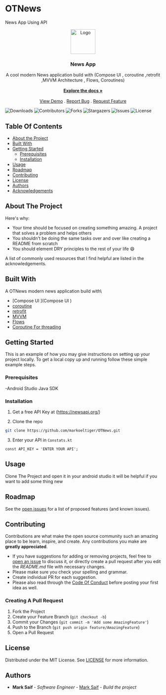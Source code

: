# OTNews
News App Using API 
<br/>
<p align="center">
  <a href="https://github.com/markoeltiger/OTNews">
    <img src="[https://img.freepik.com/premium-vector/cool-sun-sunglasses-cute-hot-weather-icon_543062-3224.jpg?w=740](https://imgs.search.brave.com/g6YpTlfUI7vTbcEE8KFdWK0CEjIPe1pipEw-ARdhM2A/rs:fit:860:0:0/g:ce/aHR0cHM6Ly9tZWRp/YS5nZXR0eWltYWdl/cy5jb20vaWQvMTMx/NjU5MDQxMS92ZWN0/b3IvbS1sb2dvLWRl/c2lnbi5qcGc_cz02/MTJ4NjEyJnc9MCZr/PTIwJmM9OFI5YWcy/TVNQZ2dGY2NBQ3JP/cU8zOVB1ZlVOMy1q/bkg4QVJUZ2ZaNlY5/Zz0)" alt="Logo" width="80" height="80">
  </a>

  <h3 align="center">News App</h3>

  <p align="center">
    A cool modern News application build with (Compose UI , coroutine ,retrofit ,MVVM Architecture , Flows, Coroutines)
    <br/>
    <br/>
    <a href="https://github.com/markoeltiger/OTNews"><strong>Explore the docs »</strong></a>
    <br/>
    <br/>
    <a href="https://github.com/markoeltiger/OTNews">View Demo</a>
    .
    <a href="https://github.com/markoeltiger/OTNews/issues">Report Bug</a>
    .
    <a href="https://github.com/markoeltiger/OTNews/issues">Request Feature</a>
  </p>
</p>

![Downloads](https://img.shields.io/github/downloads/markoeltiger/OTNews/total) ![Contributors](https://img.shields.io/github/contributors/markoeltiger/OTNews?color=dark-green) ![Forks](https://img.shields.io/github/forks/markoeltiger/OTNews?style=social) ![Stargazers](https://img.shields.io/github/stars/markoeltiger/OTNews?style=social) ![Issues](https://img.shields.io/github/issues/markoeltiger/OTNews) ![License](https://img.shields.io/github/license/markoeltiger/CoolWheatherApp) 

## Table Of Contents

* [About the Project](#about-the-project)
* [Built With](#built-with)
* [Getting Started](#getting-started)
  * [Prerequisites](#prerequisites)
  * [Installation](#installation)
* [Usage](#usage)
* [Roadmap](#roadmap)
* [Contributing](#contributing)
* [License](#license)
* [Authors](#authors)
* [Acknowledgements](#acknowledgements)

## About The Project


Here's why:

* Your time should be focused on creating something amazing. A project that solves a problem and helps others
* You shouldn't be doing the same tasks over and over like creating a README from scratch
* You should element DRY principles to the rest of your life :smile:

 
A list of commonly used resources that I find helpful are listed in the acknowledgements.

## Built With

A OTNews modern news application build with\
* [Compose UI ](Compose UI )
* [coroutine](coroutine)
* [retrofit](retrofit)
* [MVVM](MVVM)
* [Flows](Flows)
* [Coroutine For threading](Coroutine)


## Getting Started

This is an example of how you may give instructions on setting up your project locally.
To get a local copy up and running follow these simple example steps.

### Prerequisites

-Android Studio
Java SDK

### Installation

1. Get a free API Key at (https://newsapi.org/)

2. Clone the repo

```sh
git clone https://github.com/markoeltiger/OTNews.git
```


3. Enter your API in `Constats.kt`

```JS
const API_KEY = 'ENTER YOUR API';
```

## Usage

Clone The Project
and open it in your android studio it will be helpful if you want  to add some thing new

## Roadmap

See the [open issues](https://github.com/markoeltiger/OTNews/issues) for a list of proposed features (and known issues).

## Contributing

Contributions are what make the open source community such an amazing place to be learn, inspire, and create. Any contributions you make are **greatly appreciated**.
* If you have suggestions for adding or removing projects, feel free to [open an issue](https://github.com/markoeltiger/OTNews/issues/new) to discuss it, or directly create a pull request after you edit the *README.md* file with necessary changes.
* Please make sure you check your spelling and grammar.
* Create individual PR for each suggestion.
* Please also read through the [Code Of Conduct](https://github.com/markoeltiger/OTNews/blob/main/CODE_OF_CONDUCT.md) before posting your first idea as well.

### Creating A Pull Request

1. Fork the Project
2. Create your Feature Branch (`git checkout -b`)
3. Commit your Changes (`git commit -m 'Add some AmazingFeature'`)
4. Push to the Branch (`git push origin feature/AmazingFeature`)
5. Open a Pull Request

## License

Distributed under the MIT License. See [LICENSE](https://github.com/markoeltiger/OTNews/blob/main/LICENSE.md) for more information.

## Authors

* **Mark Saif** - *Software Engineer* - [Mark Saif](https://github.com/markoeltiger/) - *Build the project*

 
